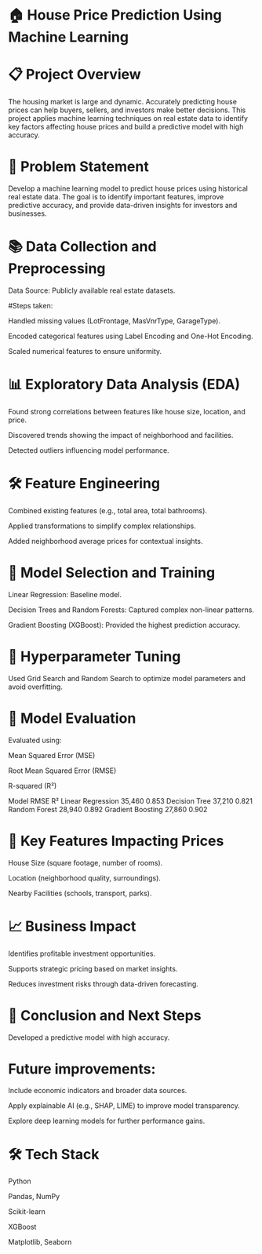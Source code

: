 # 🏠 House Price Prediction Using Machine Learning
# 📋 Project Overview
The housing market is large and dynamic. Accurately predicting house prices can help buyers, sellers, and investors make better decisions. This project applies machine learning techniques on real estate data to identify key factors affecting house prices and build a predictive model with high accuracy.

# 🚀 Problem Statement
Develop a machine learning model to predict house prices using historical real estate data. The goal is to identify important features, improve predictive accuracy, and provide data-driven insights for investors and businesses.

# 📚 Data Collection and Preprocessing
Data Source: Publicly available real estate datasets.

#Steps taken:

Handled missing values (LotFrontage, MasVnrType, GarageType).

Encoded categorical features using Label Encoding and One-Hot Encoding.

Scaled numerical features to ensure uniformity.

# 📊 Exploratory Data Analysis (EDA)
Found strong correlations between features like house size, location, and price.

Discovered trends showing the impact of neighborhood and facilities.

Detected outliers influencing model performance.

# 🛠 Feature Engineering
Combined existing features (e.g., total area, total bathrooms).

Applied transformations to simplify complex relationships.

Added neighborhood average prices for contextual insights.

# 🤖 Model Selection and Training
Linear Regression: Baseline model.

Decision Trees and Random Forests: Captured complex non-linear patterns.

Gradient Boosting (XGBoost): Provided the highest prediction accuracy.

# 🔧 Hyperparameter Tuning
Used Grid Search and Random Search to optimize model parameters and avoid overfitting.

# 🧪 Model Evaluation
Evaluated using:

Mean Squared Error (MSE)

Root Mean Squared Error (RMSE)

R-squared (R²)

Model	RMSE	R²
Linear Regression	35,460	0.853
Decision Tree	37,210	0.821
Random Forest	28,940	0.892
Gradient Boosting	27,860	0.902

# 🌟 Key Features Impacting Prices
House Size (square footage, number of rooms).

Location (neighborhood quality, surroundings).

Nearby Facilities (schools, transport, parks).

# 📈 Business Impact
Identifies profitable investment opportunities.

Supports strategic pricing based on market insights.

Reduces investment risks through data-driven forecasting.

# 🔮 Conclusion and Next Steps
Developed a predictive model with high accuracy.

# Future improvements:

Include economic indicators and broader data sources.

Apply explainable AI (e.g., SHAP, LIME) to improve model transparency.

Explore deep learning models for further performance gains.

# 🛠 Tech Stack
Python

Pandas, NumPy

Scikit-learn

XGBoost

Matplotlib, Seaborn

